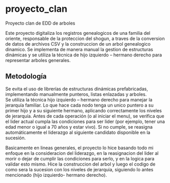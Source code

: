 # proyecto_clan
Proyecto clan de EDD de arboles

Este proyecto digitaliza los registros genealogicos de una familia del oriente, responsable de la proteccion del shogun, a traves de la conversion de datos de archivos CSV y la construccion de un arbol genealogico dinamico. Se implementa de manera manual la gestion de estructuras dinámicas y se utiliza la técnica de hijo izquierdo – hermano derecho para representar arboles generales.

## Metodología

  Se evita el uso de librerías de estructuras dinámicas prefabricadas, implementando manualmente punteros, listas enlazadas y arboles.  
  Se utiliza la técnica hijo izquierdo – hermano derecho para manejar la jerarquía familiar. Lo que hace cada nodo tenga un unico puntero a su primer hijo y a su siguiente hermano, aplicando correctamente los niveles de jerarquía.
  Antes de cada operación (o al iniciar el menu), se verifica que el lider actual cumpla las condiciones para ser lider (por ejemplo, tener una edad menor o igual a 70 años y estar vivo). Si no cumple, se reasigna automáticamente el liderazgo al siguiente candidato disponible en la sucesión.

Basicamente en lineas generales, el proyecto lo hice basando todo mi enfoque en la consideracion del liderazgo, en la reasignacion del lider al morir o dejar de cumplir las condiciones para serlo, y en la logica para validar esto mismo. Hice la construccion del arbol y luego el codigo de como sera la sucesion con los niveles de jerarquia, siguiendo lo antes mencionado (hijo izquierdo- hermano derecho).
